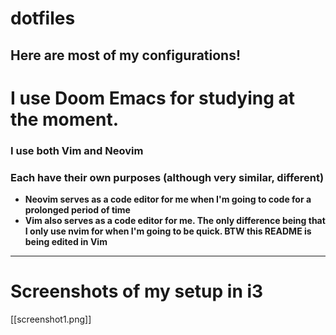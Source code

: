 # dotfiles

## Here are most of my configurations!

# I use Doom Emacs for studying at the moment.


### I use both Vim and Neovim

### Each have their own purposes (although very similar, different)
- **Neovim serves as a code editor for me when I'm going to code for a prolonged period of time**
- **Vim also serves as a code editor for me. The only difference being that I only use nvim for when I'm going to be quick. BTW this README is being edited in Vim**
---
# Screenshots of my setup in i3
[[screenshot1.png]]
